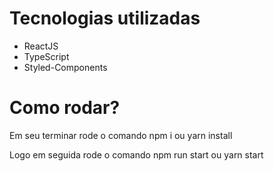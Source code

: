 <h1> Tecnologias utilizadas </h1>
<ul>
  <li> ReactJS </li>
  <li> TypeScript </li>
  <li> Styled-Components </li>
</ul>

<h1> Como rodar? </h1>
<p> Em seu terminar rode o comando npm i ou yarn install </p>
<p> Logo em seguida rode o comando npm run start ou yarn start </p>
